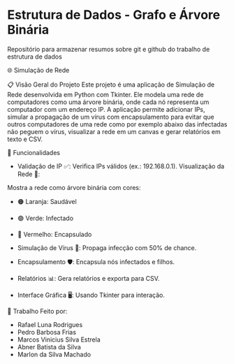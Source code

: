 
# Estrutura de Dados - Grafo e Árvore Binária

Repositório para armazenar resumos sobre git e github do trabalho de estrutura de dados 

🌐 Simulação de Rede

📋 Visão Geral do Projeto
Este projeto é uma aplicação de Simulação de Rede desenvolvida em Python com Tkinter. Ele modela uma rede de computadores como uma árvore binária, onde cada nó representa um computador com um endereço IP. A aplicação permite adicionar IPs, simular a propagação de um vírus com encapsulamento para evitar que outros computadores de uma rede como por exemplo abaixo das infectadas não peguem o vírus, visualizar a rede em um canvas e gerar relatórios em texto e CSV.

🚀 Funcionalidades

- Validação de IP ✅: Verifica IPs válidos (ex.: 192.168.0.1).
Visualização da Rede 🎨: 

Mostra a rede como árvore binária com cores:
 - 🟠 Laranja: Saudável
 - 🟢 Verde: Infectado
 - 🔴 Vermelho: Encapsulado


- Simulação de Vírus 🦠: Propaga infecção com 50% de chance.
- Encapsulamento 🛡️: Encapsula nós infectados e filhos.
- Relatórios 📊: Gera relatórios e exporta para CSV.
- Interface Gráfica 🖥️: Usando Tkinter para interação.

👥 Trabalho Feito por:

- Rafael Luna Rodrigues
- Pedro Barbosa Frias
- Marcos Vinicius Silva Estrela
- Abner Batista da Silva
- Marlon da Silva Machado
